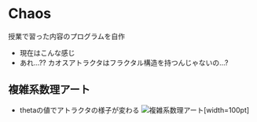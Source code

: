 # Chaos
授業で習った内容のプログラムを自作

* 現在はこんな感じ
* あれ...?? カオスアトラクタはフラクタル構造を持つんじゃないの...?

## 複雑系数理アート
* thetaの値でアトラクタの様子が変わる
![複雑系数理アート](https://github.com/mickylan2367/Chaos/assets/83509964/80886336-a767-458b-b3f6-1e9c558cebc1)[width=100pt]
